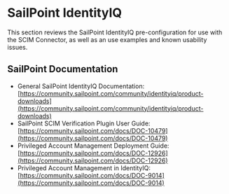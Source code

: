 [title]: # (SailPoint IdentityIQ)
[tags]: # (third-party)
[priority]: # (1)
# SailPoint IdentityIQ

This section reviews the SailPoint IdentityIQ pre-configuration for use with the SCIM Connector, as well as an use examples and known usability issues.

## SailPoint Documentation

* General SailPoint IdentityIQ Documentation:
  [https://community.sailpoint.com/community/identityiq/product-downloads](https://community.sailpoint.com/community/identityiq/product-downloads)
* SailPoint SCIM Verification Plugin User Guide:
  [https://community.sailpoint.com/docs/DOC-10479](https://community.sailpoint.com/docs/DOC-10479)
* Privileged Account Management Deployment Guide:
  [https://community.sailpoint.com/docs/DOC-12926](https://community.sailpoint.com/docs/DOC-12926)
* Privileged Account Management in IdentityIQ:
  [https://community.sailpoint.com/docs/DOC-9014](https://community.sailpoint.com/docs/DOC-9014)